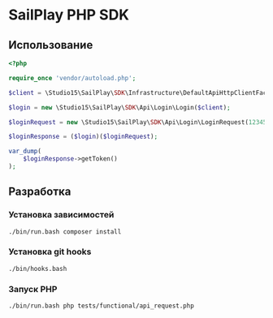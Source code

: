 # SailPlay PHP SDK

## Использование

```php
<?php

require_once 'vendor/autoload.php';

$client = \Studio15\SailPlay\SDK\Infrastructure\DefaultApiHttpClientFactory::create();

$login = new \Studio15\SailPlay\SDK\Api\Login\Login($client);

$loginRequest = new \Studio15\SailPlay\SDK\Api\Login\LoginRequest(12345, 12345678, 1234);

$loginResponse = ($login)($loginRequest);

var_dump(
    $loginResponse->getToken()
);
```

## Разработка
### Установка зависимостей
```shell
./bin/run.bash composer install
```
### Установка git hooks
```shell
./bin/hooks.bash
```
### Запуск PHP
```shell
./bin/run.bash php tests/functional/api_request.php
```
